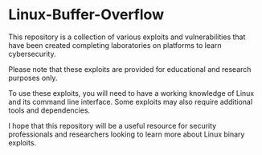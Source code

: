 # Linux-Buffer-Overflow

This repository is a collection of various exploits and vulnerabilities that have been created completing laboratories on platforms to learn cybersecurity.

Please note that these exploits are provided for educational and research purposes only.

To use these exploits, you will need to have a working knowledge of Linux and its command line interface. Some exploits may also require additional tools and dependencies.

I hope that this repository will be a useful resource for security professionals and researchers looking to learn more about Linux binary exploits.
